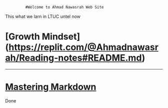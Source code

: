              #Welcome to Ahmad Nawasrah Web Site 

 This what we larn in LTUC untel now   
 
  # [Growth Mindset] (https://replit.com/@Ahmadnawasrah/Reading-notes#README.md)
  ---------------------  
  # [Mastering Markdown](https://replit.com/@Ahmadnawasrah/Reading-notes#read01.md)      

  Done